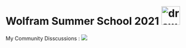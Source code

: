 # Wolfram Summer School 2021 <span><img src="https://github.com/amandewatnitrr/amandewatnitrr/blob/main/imgs/wolfram-language.svg" alt="drawing" width="50"/></span>

My Community Disscussions : <a href="https://community.wolfram.com/web/amandewatnitrr?p_p_id=user_WAR_userportlet&tabs1=Discussions" target="_blank">
<img src="https://img.shields.io/badge/Wolfram-DD1100?style=for-the-badge&logo=Wolfram&logoColor=white"></a>
